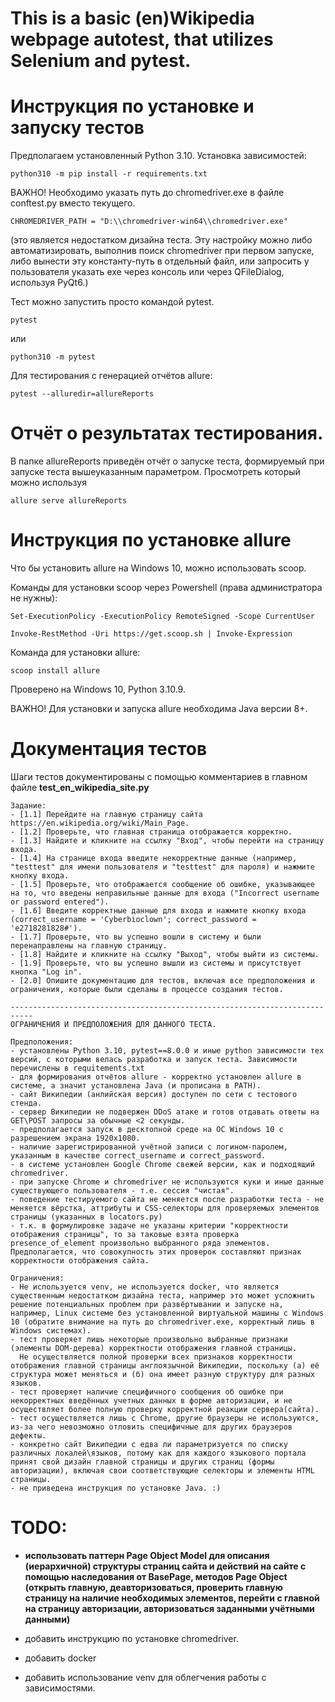 
# This is a basic (en)Wikipedia webpage autotest, that utilizes Selenium and pytest.


# Инструкция по установке и запуску тестов

Предполагаем установленный Python 3.10. Установка зависимостей:

    python310 -m pip install -r requirements.txt


ВАЖНО! Необходимо указать путь до chromedriver.exe в файле conftest.py вместо текущего.


    CHROMEDRIVER_PATH = "D:\\chromedriver-win64\\chromedriver.exe"

(это является недостатком дизайна теста. Эту настройку можно либо автоматизировать, выполнив поиск chromedriver при первом запуске, либо вынести эту константу-путь в отдельный файл, или запросить у пользователя указать exe через консоль или через QFileDialog, используя PyQt6.)




Тест можно запустить просто командой pytest.

    pytest

или

    python310 -m pytest


Для тестирования с генерацией отчётов allure:

    pytest --alluredir=allureReports

# Отчёт о результатах тестирования.


В папке allureReports приведён отчёт о запуске теста, формируемый при запуске теста  вышеуказанным параметром. Просмотреть который можно используя 

    allure serve allureReports


#  Инструкция по установке allure

Что бы установить allure на Windows 10, можно использовать scoop.

    
Команды для установки scoop через Powershell (права администратора не нужны):

    Set-ExecutionPolicy -ExecutionPolicy RemoteSigned -Scope CurrentUser

    Invoke-RestMethod -Uri https://get.scoop.sh | Invoke-Expression
    



Команда для установки allure:

    scoop install allure

Проверено на Windows 10, Python 3.10.9.


ВАЖНО! Для установки и запуска allure необходима Java версии 8+.


#  Документация тестов

Шаги тестов документированы с помощью комментариев в главном файле **test_en_wikipedia_site.py**


    Задание:
    - [1.1] Перейдите на главную страницу сайта https://en.wikipedia.org/wiki/Main_Page.
    - [1.2] Проверьте, что главная страница отображается корректно.
    - [1.3] Найдите и кликните на ссылку "Вход", чтобы перейти на страницу входа.
    - [1.4] На странице входа введите некорректные данные (например, "testtest" для имени пользователя и "testtest" для пароля) и нажмите кнопку входа.
    - [1.5] Проверьте, что отображается сообщение об ошибке, указывающее на то, что введены неправильные данные для входа ("Incorrect username or password entered").
    - [1.6] Введите корректные данные для входа и нажмите кнопку входа (correct_username = 'Cyberbioclown'; correct_password = 'e2718281828#').
    - [1.7] Проверьте, что вы успешно вошли в систему и были перенаправлены на главную страницу.
    - [1.8] Найдите и кликните на ссылку "Выход", чтобы выйти из системы.
    - [1.9] Проверьте, что вы успешно вышли из системы и присутствует кнопка "Log in".
    - [2.0] Опишите документацию для тестов, включая все предположения и ограничения, которые были сделаны в процессе создания тестов.

    ---------------------------------------------------------------------------
    ОГРАНИЧЕНИЯ И ПРЕДПОЛОЖЕНИЯ ДЛЯ ДАННОГО ТЕСТА.

    Предположения:
    - установлены Python 3.10, pytest==8.0.0 и иные python зависимости тех версий, с которыми велась разработка и запуск теста. Зависимости перечислены в requitements.txt
    - для формирования отчётов allure - корректно установлен allure в системе, а значит установлена Java (и прописана в PATH).
    - сайт Википедии (анлийская версия) доступен по сети с тестового стенда.
    - сервер Википедии не подвержен DDoS атаке и готов отдавать ответы на GET\POST запросы за обычные <2 секунды.
    - предполагается запуск в десктопной среде на ОС Windows 10 с разрешением экрана 1920х1080.
    - наличие зарегистрированной учётной записи с логином-паролем, указанным в качестве correct_username и correct_password.
    - в системе установлен Google Chrome свежей версии, как и подходящий chromedriver.
    - при запуске Chrome и chromedriver не используются куки и иные данные существующего пользователя - т.е. сессия "чистая".
    - поведение тестируемого сайта не меняется после разработки теста - не меняется вёрстка, аттрибуты и CSS-селекторы для проверяемых элементов страницы (указанных в locators.py)
    - т.к. в формулировке задаче не указаны критерии "корректности отображения страницы", то за таковые взята проверка presence_of_element произвольно выбранного ряда элементов. Предполагается, что совокупность этих проверок составляют признак корректности отображения сайта.

    Ограничения:
    - Не используется venv, не используется docker, что является существенным недостатком дизайна теста, например это может усложнить решение потенциальных проблем при развёртывании и запуске на, например, Linux системе без установленной виртуальной машины с Windows 10 (обратите внимание на путь до chromedriver.exe, корректный лишь в Windows системах).
    - тест проверяет лишь некоторые произвольно выбранные признаки (элементы DOM-дерева) корректности отображения главной страницы.
      Не осуществляется полной проверки всех признаков корректности отображения главной страницы англоязычной Википедии, поскольку (а) её структура может меняться и (б) она имеет разную структуру для разных языков.
    - тест проверяет наличие специфичного сообщения об ошибке при некорректных введённых учетных данных в форме авторизации, и не осуществляет более полную проверку корректной реакции сервера(сайта).
    - тест осуществляется лишь с Chrome, другие браузеры не используются, из-за чего невозможно отловить специфичные для других браузеров дефекты.
    - конкретно сайт Википедии с едва ли параметризуется по списку различных локалей\языков, потому как для каждого языкового портала принят свой дизайн главной страницы и других страниц (формы авторизации), включая свои соответствующие селекторы и элементы HTML страницы.
    - не приведена инструкция по установке Java. :)




#  TODO:
    
- <b>использовать паттерн Page Object Model для описания (иерархичной) структуры страниц сайта и действий на сайте с помощью наследования от BasePage, методов Page Object (открыть главную, деавторизоваться, проверить главную страницу на наличие необходимых элементов, перейти с главной на страницу авторизации, авторизоваться заданными учётными данными)</b>

- добавить инструкцию по установке chromedriver.
- добавить docker
- добавить использование venv для облегчения работы с зависимостями.

<!--
<style>
h1 {
  text-align: center;
}
</style>
-->
